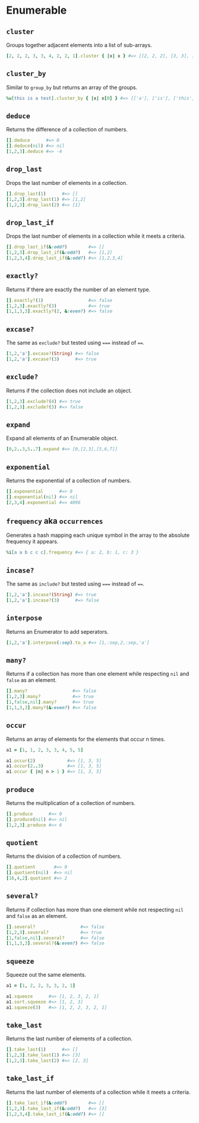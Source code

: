 # Enumerable

`cluster`
------
Groups together adjacent elements into a list of sub-arrays.

```ruby
[2, 2, 2, 3, 3, 4, 2, 2, 1].cluster { |x| x } #=> [[2, 2, 2], [3, 3], [4], [2, 2], [1]]
```

`cluster_by`
------
Similar to `group_by` but returns an array of the groups.

```ruby
%w[this is a test].cluster_by { |x| x[0] } #=> [['a'], ['is'], ['this', 'test']]
```

`deduce`
------
Returns the difference of a collection of numbers.

```ruby
[].deduce      #=> 0
[].deduce(nil) #=> nil
[1,2,3].deduce #=> -4
```

`drop_last`
------
Drops the last number of elements in a collection.

```ruby
[].drop_last(1)      #=> []
[1,2,3].drop_last(1) #=> [1,2]
[1,2,3].drop_last(2) #=> [1]
```

`drop_last_if`
------
Drops the last number of elements in a collection while it meets a criteria.

```ruby
[].drop_last_if(&:odd?)        #=> []
[1,2,3].drop_last_if(&:odd?)   #=> [1,2]
[1,2,3,4].drop_last_if(&:odd?) #=> [1,2,3,4]
```

`exactly?`
------
Returns if there are exactly the number of an element type.

```ruby
[].exactly?(1)                 #=> false
[1,2,3].exactly?(3)            #=> true
[1,1,3,3].exactly?(2, &:even?) #=> false
```

`excase?`
------
The same as `exclude?` but tested using `===` instead of `==`.

```ruby
[1,2,'a'].excase?(String) #=> false
[1,2,'a'].excase?(3)      #=> true
```

`exclude?`
------
Returns if the collection does not include an object.

```ruby
[1,2,3].exclude?(4) #=> true
[1,2,3].exclude?(3) #=> false
```

`expand`
------
Expand all elements of an Enumerable object.

```ruby
[0,2..3,5..7].expand #=> [0,[2,3],[5,6,7]]
```

`exponential`
------
Returns the exponential of a collection of numbers.

```ruby
[].exponential      #=> 0
[].exponential(nil) #=> nil
[2,3,4].exponential #=> 4096
```

`frequency` aka `occurrences`
------
Generates a hash mapping each unique symbol in the array to the absolute frequency it appears.

```ruby
%i[a a b c c c].frequency #=> { a: 2, b: 1, c: 3 }
```

`incase?`
------
The same as `include?` but tested using `===` instead of `==`.

```ruby
[1,2,'a'].incase?(String) #=> true
[1,2,'a'].incase?(3)      #=> false
```

`interpose`
------
Returns an Enumerator to add seperators.

```ruby
[1,2,'a'].interpose(:sep).to_a #=> [1,:sep,2,:sep,'a']
```

`many?`
------
Returns if a collection has more than one element while respecting `nil` and `false` as an element.

```ruby
[].many?                 #=> false
[1,2,3].many?            #=> true
[1,false,nil].many?      #=> true
[1,1,3,3].many?(&:even?) #=> false

```

`occur`
------
Returns an array of elements for the elements that occur n times.

```ruby
a1 = [1, 1, 2, 3, 3, 4, 5, 5]

a1.occur(2)            #=> [1, 3, 5]
a1.occur(2..3)         #=> [1, 3, 5]
a1.occur { |n| n > 1 } #=> [1, 3, 5]
```

`produce`
------
Returns the multiplication of a collection of numbers.

```ruby
[].produce      #=> 0
[].produce(nil) #=> nil
[1,2,3].produce #=> 6
```

`quotient`
------
Returns the division of a collection of numbers.

```ruby
[].quotient       #=> 0
[].quotient(nil)  #=> nil
[16,4,2].quotient #=> 2
```

`several?`
------
Returns if collection has more than one element while not respecting `nil` and `false` as an element.

```ruby
[].several?                 #=> false
[1,2,3].several?            #=> true
[1,false,nil].several?      #=> false
[1,1,3,3].several?(&:even?) #=> false
```

`squeeze`
------
Squeeze out the same elements.

```ruby
a1 = [1, 2, 2, 3, 3, 2, 1]

a1.squeeze      #=> [1, 2, 3, 2, 1]
a1.sort.squeeze #=> [1, 2, 3]
a1.squeeze(3)   #=> [1, 2, 2, 3, 2, 1]
```

`take_last`
------
Returns the last number of elements of a collection.

```ruby
[].take_last(1)      #=> []
[1,2,3].take_last(1) #=> [3]
[1,2,3].take_last(2) #=> [2, 3]
```

`take_last_if`
------
Returns the last number of elements of a collection while it meets a criteria.

```ruby
[].take_last_if(&:odd?)        #=> []
[1,2,3].take_last_if(&:odd?)   #=> [3]
[1,2,3,4].take_last_if(&:odd?) #=> []
```
